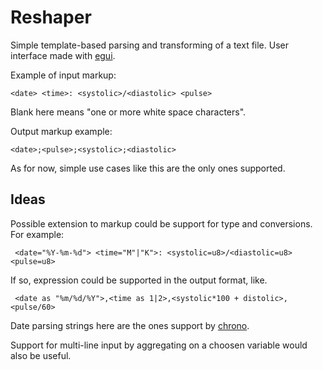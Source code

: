 # Reshaper

Simple template-based parsing and transforming of a text file. 
User interface made with [egui](https://github.com/emilk/egui).

Example of input markup:
```
<date> <time>: <systolic>/<diastolic> <pulse>
```
Blank here means "one or more white space characters".

Output markup example:
```
<date>;<pulse>;<systolic>;<diastolic>
```
As for now, simple use cases like this are the only ones supported.

## Ideas

Possible extension to markup could be support for type and conversions. For example:
```
 <date="%Y-%m-%d"> <time="M"|"K">: <systolic=u8>/<diastolic=u8> <pulse=u8>
```
If so, expression could be supported in the output format, like.

```
 <date as "%m/%d/%Y">,<time as 1|2>,<systolic*100 + distolic>,<pulse/60>
```
Date parsing strings here are the ones support by [chrono](https://docs.rs/chrono/latest/chrono/). 

Support for multi-line input by aggregating on a choosen variable would also be useful.
